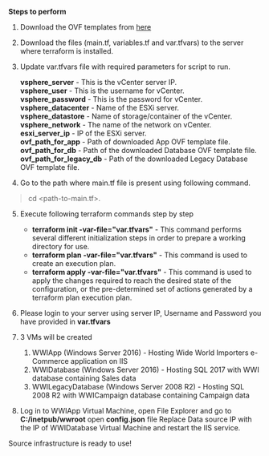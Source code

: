**Steps to perform**
1. Download the OVF templates from [here](https://click2cloud.sharepoint.com/:f:/s/Migration-Studio/EkeClFdp5ypDr3DImTxKJvEBuOWdlRHbns_aGnBeJAHA1A?e=EkaMWa)

2. Download the files (main.tf, variables.tf and var.tfvars) to the server where terraform is installed.

3. Update var.tfvars file with required parameters for script to run.

    **vsphere_server** - This is the vCenter server IP.  
    **vsphere_user** - This is the username for vCenter.  
    **vsphere_password** - This is the password for vCenter.  
    **vsphere_datacenter** - Name of the ESXi server.  
    **vsphere_datastore** - Name of storage/container of the vCenter.  
    **vsphere_network** - The name of the network on vCenter.  
    **esxi_server_ip** - IP of the ESXi server.  
    **ovf_path_for_app** - Path of downloaded App OVF template file.  
    **ovf_path_for_db** - Path of the downloaded Database OVF template file.  
    **ovf_path_for_legacy_db** - Path of the downloaded Legacy Database OVF template file.  

4. Go to the path where main.tf file is present using following command.
> cd <path-to-main.tf>.

5. Execute following terraform commands step by step
    * **terraform init -var-file="var.tfvars"** - This command performs several different initialization steps in order to prepare a working directory for use.
    * **terraform plan -var-file="var.tfvars"** - This command is used to create an execution plan. 
    * **terraform apply -var-file="var.tfvars"** - This command is used to apply the changes required to reach the desired state of the configuration, or the pre-determined set of actions generated by a terraform plan execution plan.
    
6. Please login to your server using server IP, Username and Password you have provided in **var.tfvars**

7. 3 VMs will be created
    1. WWIApp (Windows Server 2016) - Hosting Wide World Importers e-Commerce application on IIS
    2. WWIDatabase (Windows Server 2016) - Hosting SQL 2017 with WWI database containing Sales data
    3. WWILegacyDatabase (Windows Server 2008 R2) - Hosting SQL 2008 R2 with WWICampaign database containing Campaign data
    
8. Log in to WWIApp Virtual Machine, open File Explorer and go to **C:/inetpub/wwroot** open **config.json** file
Replace Data source IP with the IP of WWIDatabase Virtual Machine and restart the IIS service.

Source infrastructure is ready to use!
